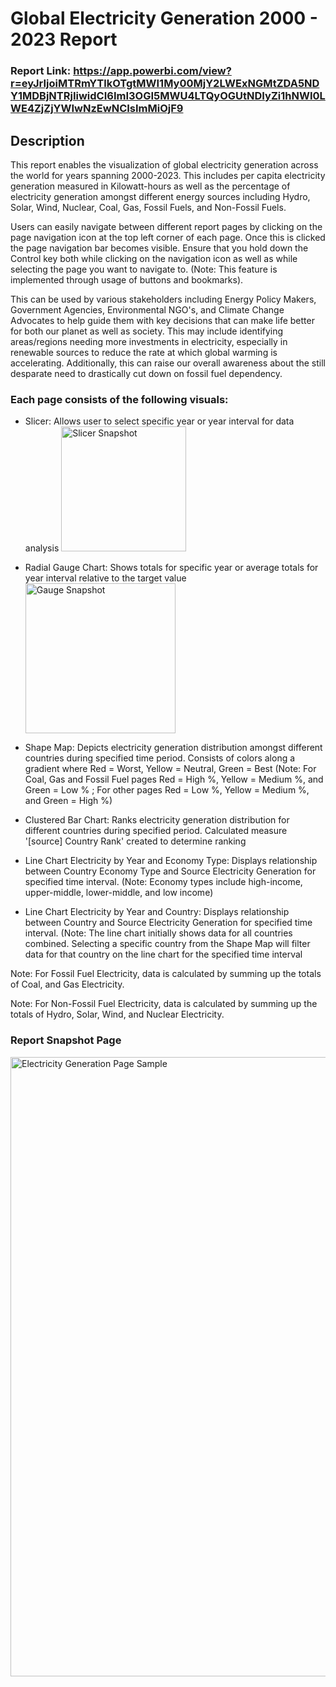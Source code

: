 # Global Electricity Generation 2000 - 2023 Report 

### Report Link: https://app.powerbi.com/view?r=eyJrIjoiMTRmYTlkOTgtMWI1My00MjY2LWExNGMtZDA5NDY1MDBjNTRjIiwidCI6ImI3OGI5MWU4LTQyOGUtNDIyZi1hNWI0LWE4ZjZjYWIwNzEwNCIsImMiOjF9

## Description
This report enables the visualization of global electricity generation across the world for years spanning 2000-2023. This includes per capita electricity generation measured in Kilowatt-hours as well as the percentage of electricity generation amongst different energy sources including Hydro, Solar, Wind, Nuclear, Coal, Gas, Fossil Fuels, and Non-Fossil Fuels. 

Users can easily navigate between different report pages by clicking on the page navigation icon at the top left corner of each page. Once this is clicked the page navigation bar becomes visible. Ensure that you hold down the Control key both while clicking on the navigation icon as well as while selecting the page you want to navigate to. (Note: This feature is implemented through usage of buttons and bookmarks).

This can be used by various stakeholders including Energy Policy Makers, Government Agencies, Environmental NGO's, and Climate Change Advocates to help guide them with key decisions that can make life better for both our planet as well as society. This may include identifying areas/regions needing more investments in electricity, especially in renewable sources to reduce the rate at which global warming is accelerating. Additionally, this can raise our overall awareness about the still desparate need to drastically cut down on fossil fuel dependency.    

### Each page consists of the following visuals: 
- Slicer: Allows user to select specific year or year interval for data analysis <img width="200" alt="Slicer Snapshot" src="https://github.com/user-attachments/assets/3941a4b3-2c9a-4041-8c45-71307fbc39c5" />

- Radial Gauge Chart: Shows totals for specific year or average totals for year interval relative to the target value <img width="240" alt="Gauge Snapshot" src="https://github.com/user-attachments/assets/6cee9e8e-a233-45fa-9282-68cb9f104d3e" />

- Shape Map: Depicts electricity generation distribution amongst different countries during specified time period. Consists of colors along a gradient where Red = Worst, Yellow = Neutral, Green = Best 
(Note: For Coal, Gas and Fossil Fuel pages Red = High %, Yellow = Medium %, and Green = Low % ; For other pages Red = Low %, Yellow = Medium %, and Green = High %)
- Clustered Bar Chart: Ranks electricity generation distribution for different countries during specified period. Calculated measure '[source] Country Rank' created to determine ranking
- Line Chart Electricity by Year and Economy Type: Displays relationship between Country Economy Type and Source Electricity Generation for specified time interval. (Note: Economy types include high-income, upper-middle, lower-middle, and low income)
- Line Chart Electricity by Year and Country: Displays relationship between Country and Source Electricity Generation for specified time interval. (Note: The line chart initially shows data for all countries combined. Selecting a specific country from the Shape Map will filter data for that country on the line chart for the specified time interval  

Note: For Fossil Fuel Electricity, data is calculated by summing up the totals of Coal, and Gas Electricity.

Note: For Non-Fossil Fuel Electricity, data is calculated by summing up the totals of Hydro, Solar, Wind, and Nuclear Electricity.

### Report Snapshot Page
<img width="991" alt="Electricity Generation Page Sample" src="https://github.com/user-attachments/assets/de3b7d2f-52b3-4d5e-a96d-d5100393758a" />

